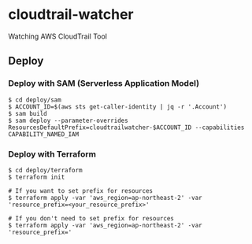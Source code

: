 # cloudtrail-watcher
Watching AWS CloudTrail Tool


## Deploy

### Deploy with SAM (Serverless Application Model)

```shell
$ cd deploy/sam
$ ACCOUNT_ID=$(aws sts get-caller-identity | jq -r '.Account')
$ sam build
$ sam deploy --parameter-overrides ResourcesDefaultPrefix=cloudtrailwatcher-$ACCOUNT_ID --capabilities CAPABILITY_NAMED_IAM
```

### Deploy with Terraform 

```shell
$ cd deploy/terraform
$ terraform init

# If you want to set prefix for resources
$ terraform apply -var 'aws_region=ap-northeast-2' -var 'resource_prefix=<your_resource_prefix>'

# If you don't need to set prefix for resources
$ terraform apply -var 'aws_region=ap-northeast-2' -var 'resource_prefix='
```